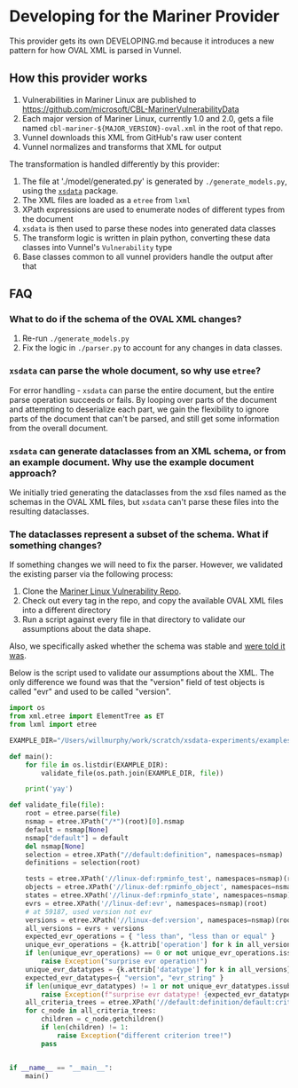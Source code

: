 # Developing for the Mariner Provider

This provider gets its own DEVELOPING.md because it introduces a new pattern for how OVAL XML is parsed in Vunnel.

## How this provider works

1. Vulnerabilities in Mariner Linux are published to https://github.com/microsoft/CBL-MarinerVulnerabilityData
2. Each major version of Mariner Linux, currently 1.0 and 2.0, gets a file named `cbl-mariner-${MAJOR_VERSION}-oval.xml` in the root of that repo.
3. Vunnel downloads this XML from GitHub's raw user content
4. Vunnel normalizes and transforms that XML for output

The transformation is handled differently by this provider:

1. The file at './model/generated.py' is generated by `./generate_models.py`, using the [`xsdata`](https://pypi.org/project/xsdata/) package.
2. The XML files are loaded as a `etree` from `lxml`
3. XPath expressions are used to enumerate nodes of different types from the document
4. `xsdata` is then used to parse these nodes into generated data classes
5. The transform logic is written in plain python, converting these data classes into Vunnel's `Vulnerability` type
6. Base classes common to all vunnel providers handle the output after that

## FAQ

### What to do if the schema of the OVAL XML changes?

1. Re-run `./generate_models.py`
2. Fix the logic in `./parser.py` to account for any changes in data classes.

### `xsdata` can parse the whole document, so why use `etree`?

For error handling - `xsdata` can parse the entire document, but the entire
parse operation succeeds or fails. By looping over parts of the document and
attempting to deserialize each part, we gain the flexibility to ignore parts of
the document that can't be parsed, and still get some information from the
overall document.

### `xsdata` can generate dataclasses from an XML schema, or from an example document. Why use the example document approach?

We initially tried generating the dataclasses from the xsd files named as the
schemas in the OVAL XML files, but `xsdata` can't parse these files into the
resulting dataclasses.

### The dataclasses represent a subset of the schema. What if something changes?

If something changes we will need to fix the parser. However, we validated the existing parser via the following process:

1. Clone the [Mariner Linux Vulnerability Repo](https://github.com/microsoft/CBL-MarinerVulnerabilityData).
2. Check out every tag in the repo, and copy the available OVAL XML files into a different directory
3. Run a script against every file in that directory to validate our assumptions about the data shape.

Also, we specifically asked whether the schema was stable and [were told it was](https://github.com/anchore/grype/issues/1220#issuecomment-1548447284).

Below is the script used to validate our assumptions about the XML. The only difference we found was that the
"version" field of test objects is called "evr" and used to be called "version".

``` python
import os
from xml.etree import ElementTree as ET
from lxml import etree

EXAMPLE_DIR="/Users/willmurphy/work/scratch/xsdata-experiments/examples/"

def main():
    for file in os.listdir(EXAMPLE_DIR):
        validate_file(os.path.join(EXAMPLE_DIR, file))

    print('yay')

def validate_file(file):
    root = etree.parse(file)
    nsmap = etree.XPath("/*")(root)[0].nsmap
    default = nsmap[None]
    nsmap["default"] = default
    del nsmap[None]
    selection = etree.XPath("//default:definition", namespaces=nsmap)
    definitions = selection(root)

    tests = etree.XPath('//linux-def:rpminfo_test', namespaces=nsmap)(root)
    objects = etree.XPath('//linux-def:rpminfo_object', namespaces=nsmap)(root)
    states = etree.XPath('//linux-def:rpminfo_state', namespaces=nsmap)(root)
    evrs = etree.XPath('//linux-def:evr', namespaces=nsmap)(root)
    # at 59187, used version not evr
    versions = etree.XPath('//linux-def:version', namespaces=nsmap)(root)
    all_versions = evrs + versions
    expected_evr_operations = { "less than", "less than or equal" }
    unique_evr_operations = {k.attrib['operation'] for k in all_versions}
    if len(unique_evr_operations) == 0 or not unique_evr_operations.issubset(expected_evr_operations):
        raise Exception("surprise evr operation!")
    unique_evr_datatypes = {k.attrib['datatype'] for k in all_versions}
    expected_evr_datatypes={ "version", "evr_string" }
    if len(unique_evr_datatypes) != 1 or not unique_evr_datatypes.issubset(expected_evr_datatypes):
        raise Exception(f"surprise evr datatype! {expected_evr_datatypes.difference(unique_evr_datatypes)}")
    all_criteria_trees = etree.XPath('//default:definition/default:criteria', namespaces=nsmap)(root)
    for c_node in all_criteria_trees:
        children = c_node.getchildren()
        if len(children) != 1:
            raise Exception("different criterion tree!")
        pass


if __name__ == "__main__":
    main()
```
